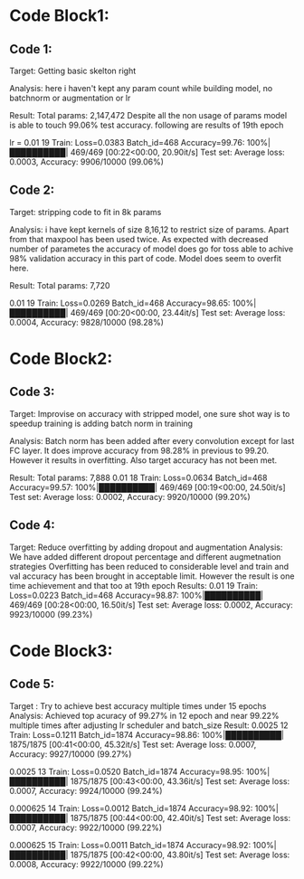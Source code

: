 # Code Block1:
## Code 1:
Target: 
Getting basic skelton right

Analysis: 
here i haven't kept any param count while building model, no batchnorm or augmentation or lr

Result:
Total params: 2,147,472
Despite all the non usage of params model is able to touch 99.06% test accuracy. following are results of 19th epoch

lr = 0.01 19
Train: Loss=0.0383 Batch_id=468 Accuracy=99.76: 100%|██████████| 469/469 [00:22<00:00, 20.90it/s]
Test set: Average loss: 0.0003, Accuracy: 9906/10000 (99.06%)

## Code 2:
Target: stripping code to fit in 8k params

Analysis: i have kept kernels of size 8,16,12 to restrict size of params. Apart from that maxpool has been used twice.
As expected with decreased number of parametes the accuracy of model does go for toss able to achive 98% validation accuracy in this part of code.
Model does seem to overfit here.

Result:
Total params: 7,720

0.01 19
Train: Loss=0.0269 Batch_id=468 Accuracy=98.65: 100%|██████████| 469/469 [00:20<00:00, 23.44it/s]
Test set: Average loss: 0.0004, Accuracy: 9828/10000 (98.28%)


# Code Block2:
## Code 3:
Target: Improvise on accuracy with stripped model, one sure shot way is to speedup training is adding batch norm in training

Analysis: Batch norm has been added after every convolution except for last FC layer.
It does improve accuracy from 98.28% in previous to 99.20. However it results in overfitting. Also target accuracy has not been met.

Result:
Total params: 7,888
0.01 18
Train: Loss=0.0634 Batch_id=468 Accuracy=99.57: 100%|██████████| 469/469 [00:19<00:00, 24.50it/s]
Test set: Average loss: 0.0002, Accuracy: 9920/10000 (99.20%)

## Code 4:
Target: 
Reduce overfitting by adding dropout and augmentation
Analysis: 
We have added different dropout percentage and different augmetnation strategies
Overfitting has been reduced to considerable level and train and val accuracy has been brought in acceptable limit.
However the result is one time achievement and that too at 19th epoch
Results:
0.01 19
Train: Loss=0.0223 Batch_id=468 Accuracy=98.87: 100%|██████████| 469/469 [00:28<00:00, 16.50it/s]
Test set: Average loss: 0.0002, Accuracy: 9923/10000 (99.23%)

# Code Block3:
## Code 5:
Target : 
Try to achieve best accuracy multiple times under 15 epochs
Analysis:
Achieved top acuracy of 99.27% in 12 epoch and near 99.22% multiple times after adjusting lr scheduler and batch_size
Result:
0.0025 12
Train: Loss=0.1211 Batch_id=1874 Accuracy=98.86: 100%|██████████| 1875/1875 [00:41<00:00, 45.32it/s]
Test set: Average loss: 0.0007, Accuracy: 9927/10000 (99.27%)

0.0025 13
Train: Loss=0.0520 Batch_id=1874 Accuracy=98.95: 100%|██████████| 1875/1875 [00:43<00:00, 43.36it/s]
Test set: Average loss: 0.0007, Accuracy: 9924/10000 (99.24%)

0.000625 14
Train: Loss=0.0012 Batch_id=1874 Accuracy=98.92: 100%|██████████| 1875/1875 [00:44<00:00, 42.40it/s]
Test set: Average loss: 0.0007, Accuracy: 9922/10000 (99.22%)

0.000625 15
Train: Loss=0.0011 Batch_id=1874 Accuracy=98.92: 100%|██████████| 1875/1875 [00:42<00:00, 43.80it/s]
Test set: Average loss: 0.0008, Accuracy: 9922/10000 (99.22%)
